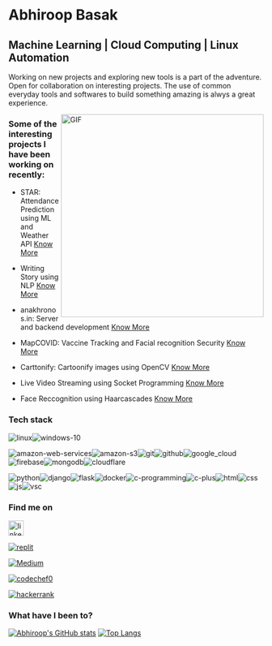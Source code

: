 # Abhiroop Basak

## Machine Learning | Cloud Computing | Linux Automation

Working on new projects and exploring new tools is a part of the adventure. Open for collaboration on interesting projects. The use of common everyday tools and softwares to build something amazing is alwys a great experience. 





<img align="right" width="400" alt="GIF" src="https://blog.cloudlayer.io/content/images/2020/12/developer_med-1.gif"/>






### Some of the interesting projects I have been working on recently:

* STAR: Attendance Prediction using ML and Weather API [Know More](https://github.com/abhiroopbasak/attendance_prediction)

* Writing Story using NLP [Know More](https://github.com/abhiroopbasak/WordPrediction_NLP)

* anakhronos.in: Server and backend development [Know More](http://anakhronos.in/) 

* MapCOVID: Vaccine Tracking and Facial recognition Security [Know More](https://github.com/abhiroopbasak/MapCOVID)

* Carttonify: Cartoonify images using OpenCV [Know More](https://abhiroopbasak.github.io/carttonify.github.io/)

* Live Video Streaming using Socket Programming [Know More](https://github.com/abhiroopbasak/flask-django_with_socket)

* Face Reccognition using Haarcascades [Know More](https://github.com/abhiroopbasak/face_recognition_harcasscades/tree/main)




### Tech stack

<img src="https://logo.letskhabar.com/img/?tool=linux" alt="linux"><img src="https://logo.letskhabar.com/img/?tool=windows-10" alt="windows-10">


<img src="https://logo.letskhabar.com/img/?tool=amazon-web-services" alt="amazon-web-services"><img src="https://logo.letskhabar.com/img/?tool=amazon-s3" alt="amazon-s3"><img src="https://logo.letskhabar.com/img/?tool=git" alt="git"><img src="https://logo.letskhabar.com/img/?tool=github" alt="github"><img src="https://logo.letskhabar.com/img/?tool=google_cloud" alt="google_cloud"><img src="https://logo.letskhabar.com/img/?tool=firebase" alt="firebase"><img src="https://logo.letskhabar.com/img/?tool=mongodb" alt="mongodb"><img src="https://logo.letskhabar.com/img/?tool=cloudflare" alt="cloudflare">

<img src="https://logo.letskhabar.com/img/?tool=python" alt="python"><img src="https://logo.letskhabar.com/img/?tool=django" alt="django"><img src="https://logo.letskhabar.com/img/?tool=flask" alt="flask"><img src="https://logo.letskhabar.com/img/?tool=docker" alt="docker"><img src="https://logo.letskhabar.com/img/?tool=c-programming" alt="c-programming"><img src="https://logo.letskhabar.com//img/?tool=c-plus" alt="c-plus"><img src="https://logo.letskhabar.com/img/?tool=html" alt="html"><img src="https://logo.letskhabar.com//img/?tool=css" alt="css"><img src="https://logo.letskhabar.com/img/?tool=js" alt="js"><img src="https://logo.letskhabar.com/img/?tool=vs-code" alt="vsc">


### Find me on 

[<img src="https://logo.letskhabar.com/img/?tool=linkedin" alt="linkedin" width="30px">](https://www.linkedin.com/in/abhiroopbasak)   

[<img src="https://logo.letskhabar.com/img/?tool=replit" alt="replit">](https://repl.it/@abhiroopbasak/)     

[<img src="https://logo.letskhabar.com/img/?tool=Medium" alt="Medium">](https://abhiroopbasak.medium.com/)

[<img src="https://logo.letskhabar.com/img/?tool=codechef0" alt="codechef0">](https://www.codechef.com/users/abhiroopcode)

[<img src="https://logo.letskhabar.com/img/?tool=hackerrank" alt="hackerrank">](https://www.hackerrank.com/abhiroop1_bas)


### What have I been to?

[![Abhiroop's GitHub stats](https://github-readme-stats.vercel.app/api?username=abhiroopbasak&hide=issues&count_private=true&theme=dark)](https://github.com/abhiroopbasak/github-readme-stats)
[![Top Langs](https://github-readme-stats.vercel.app/api/top-langs/?username=abhiroopbasak&layout=compact&langs_count=6&theme=dark)](https://github.com/abhiroopbasak/github-readme-stats)








